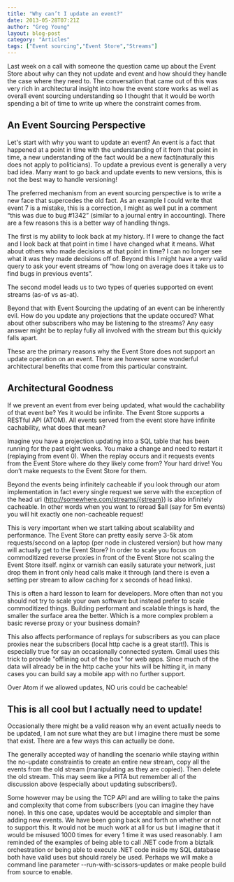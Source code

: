 ```yaml
---
title: "Why can’t I update an event?"
date: 2013-05-28T07:21Z
author: "Greg Young"
layout: blog-post
category: "Articles"
tags: ["Event sourcing","Event Store","Streams"]
---
```


Last week on a call with someone the question came up about the Event Store about why can they not update and event and how should they handle the case where they need to. The conversation that came out of this was very rich in architectural insight into how the event store works as well as overall event sourcing understanding so I thought that it would be worth spending a bit of time to write up where the constraint comes from.

## An Event Sourcing Perspective

Let's start with why you want to update an event? An event is a fact that happened at a point in time with the understanding of it from that point in time, a new understanding of the fact would be a new fact(naturally this does not apply to politicians). To update a previous event is generally a very bad idea. Many want to go back and update events to new versions, this is not the best way to handle versioning!

The preferred mechanism from an event sourcing perspective is to write a new face that supercedes the old fact. As an example I could write that event 7 is a mistake, this is a correction, I might as well put in a comment “this was due to bug #1342” (similar to a journal entry in accounting). There are a few reasons this is a better way of handling things.

The first is my ability to look back at my history. If I were to change the fact and I look back at that point in time I have changed what it means. What about others who made decisions at that point in time? I can no longer see what it was they made decisions off of. Beyond this I might have a very valid query to ask your event streams of “how long on average does it take us to find bugs in previous events”.

The second model leads us to two types of queries supported on event streams (as-of vs as-at).

Beyond that with Event Sourcing the updating of an event can be inherently evil. How do you update any projections that the update occured? What about other subscribers who may be listening to the streams? Any easy answer might be to replay fully all involved with the stream but this quickly falls apart.

These are the primary reasons why the Event Store does not support an update operation on an event. There are however some wonderful architectural benefits that come from this particular constraint.

## Architectural Goodness

If we prevent an event from ever being updated, what would the cachability of that event be? Yes it would be infinite. The Event Store supports a RESTful API (ATOM). All events served from the event store have infinite cachability, what does that mean?

Imagine you have a projection updating into a SQL table that has been running for the past eight weeks. You make a change and need to restart it (replaying from event 0). When the replay occurs and it requests events from the Event Store where do they likely come from? Your hard drive! You don’t make requests to the Event Store for them.

Beyond the events being infinitely cacheable if you look through our atom implementation in fact every single request we serve with the exception of the head uri (http://somewhere.com/streams/{stream}) is also infinitely cacheable. In other words when you want to reread $all (say for 5m events) you will hit exactly one non-cacheable request!

This is very important when we start talking about scalability and performance. The Event Store can pretty easily serve 3-5k atom requests/second on a laptop (per node in clustered version) but how many will actually get to the Event Store? In order to scale you focus on commoditized reverse proxies in front of the Event Store not scaling the Event Store itself. nginx or varnish can easily saturate your network, just drop them in front only head calls make it through (and there is even a setting per stream to allow caching for x seconds of head links).

This is often a hard lesson to learn for developers. More often than not you should not try to scale your own software but instead prefer to scale commoditized things. Building performant and scalable things is hard, the smaller the surface area the better. Which is a more complex problem a basic reverse proxy or your business domain?

This also affects performance of replays for subscribers as you can place proxies near the subscribers (local http cache is a great start!). This is especially true for say an occasionally connected system. Gmail uses this trick to provide "offlining out of the box" for web apps. Since much of the data will already be in the http cache your hits will be hitting it, in many cases you can build say a mobile app with no further support.

Over Atom if we allowed updates, NO uris could be cacheable!

## This is all cool but I actually need to update!

Occasionally there might be a valid reason why an event actually needs to be updated, I am not sure what they are but I imagine there must be some that exist. There are a few ways this can actually be done.

The generally accepted way of handling the scenario while staying within the no-update constraintis to create an entire new stream, copy all the events from the old stream (manipulating as they are copied). Then delete the old stream. This may seem like a PITA but remember all of the discussion above (especially about updating subscribers!).

Some however may be using the TCP API and are willing to take the pains and complexity that come from subscribers (you can imagine they have none). In this one case, updates would be acceptable and simpler than adding new events. We have been going back and forth on whether or not to support this. It would not be much work at all for us but I imagine that it would be misused 1000 times for every 1 time it was used reasonably. I am reminded of the examples of being able to call .NET code from a biztalk orchestration or being able to execute .NET code inside my SQL database both have valid uses but should rarely be used. Perhaps we will make a command line parameter --run-with-scissors-updates or make people build from source to enable.